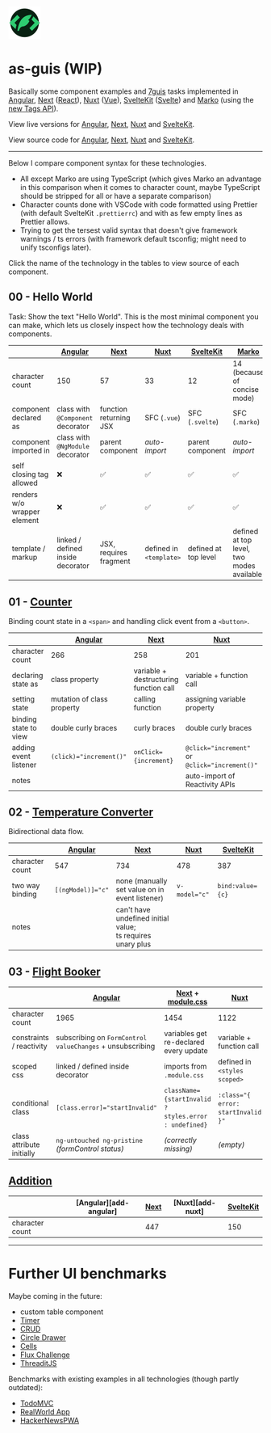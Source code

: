<img src="favicon.svg" width="64" height="64" alt="" />

# as-guis (WIP)

Basically some component examples and [7guis](https://eugenkiss.github.io/7guis/) tasks implemented in [Angular](https://angular.io/), [Next](https://nextjs.org/) ([React](https://reactjs.org/)), [Nuxt](https://v3.nuxtjs.org/) ([Vue](https://vuejs.org/)), [SvelteKit](https://kit.svelte.dev/) ([Svelte](https://svelte.dev/)) and [Marko](https://markojs.com/) (using the [new Tags API](https://dev.to/ryansolid/introducing-the-marko-tags-api-preview-37o4)).

View live versions for [Angular](https://as-guis-angular.netlify.app/), [Next](https://as-guis-next.vercel.app/), [Nuxt](https://as-guis-nuxt.netlify.app/) and [SvelteKit](https://as-guis-sveltekit.netlify.app/).

View source code for [Angular](/angular), [Next](/next), [Nuxt](/nuxt) and [SvelteKit](/sveltekit).

---

Below I compare component syntax for these technologies.

- All except Marko are using TypeScript (which gives Marko an advantage in this comparison when it comes to character count, maybe TypeScript should be stripped for all or have a separate comparison)
- Character counts done with VSCode with code formatted using Prettier (with default SvelteKit `.prettierrc`) and with as few empty lines as Prettier allows.
- Trying to get the tersest valid syntax that doesn't give framework warnings / ts errors (with framework default tsconfig; might need to unify tsconfigs later).

Click the name of the technology in the tables to view source of each component.

## 00 - Hello World

Task: Show the text "Hello World".
This is the most minimal component you can make, which lets us closely inspect how the technology deals with components.

|                             | [Angular][00-angular]             | [Next][00-next]        | [Nuxt][00-nuxt]         | [SvelteKit][00-sveltekit] | [Marko][00-marko]                         |
| --------------------------- | --------------------------------- | ---------------------- | ----------------------- | ------------------------- | ----------------------------------------- |
| character count             | 150                               | 57                     | 33                      | 12                        | 14 (because of concise mode)              |
| component declared as       | class with `@Component` decorator | function returning JSX | SFC (`.vue`)            | SFC (`.svelte`)           | SFC (`.marko`)                            |
| component imported in       | class with `@NgModule` decorator  | parent component       | _auto-import_           | parent component          | _auto-import_                             |
| self closing tag allowed    | ❌                                | ✅                     | ✅                      | ✅                        | ✅                                        |
| renders w/o wrapper element | ❌                                | ✅                     | ✅                      | ✅                        | ✅                                        |
| template / markup           | linked / defined inside decorator | JSX, requires fragment | defined in `<template>` | defined at top level      | defined at top level, two modes available |

[00-angular]: /angular/src/app/components/hello-world.component.ts
[00-next]: /next/lib/HelloWorld.tsx
[00-nuxt]: /nuxt/components/HelloWorld.vue
[00-sveltekit]: /sveltekit/src/lib/HelloWorld.svelte
[00-marko]: /marko/src/components/hello-world.marko

## 01 - [Counter](https://eugenkiss.github.io/7guis/tasks#counter)

Binding count state in a `<span>` and handling click event from a `<button>`.

|                       | [Angular][01-angular]      | [Next][01-next]                        | [Nuxt][01-nuxt]                                     | [SvelteKit][01-sveltekit] | [Marko][01-marko]   |
| --------------------- | -------------------------- | -------------------------------------- | --------------------------------------------------- | ------------------------- | ------------------- |
| character count       | 266                        | 258                                    | 201                                                 | 160                       | 97                  |
| declaring state as    | class property             | variable + destructuring function call | variable + function call                            | variable                  | let tag (variable)  |
| setting state         | mutation of class property | calling function                       | assigning variable property                         | assigning variable        | assigning variable  |
| binding state to view | double curly braces        | curly braces                           | double curly braces                                 | curly braces              | dollar curly braces |
| adding event listener | `(click)="increment()"`    | `onClick={increment}`                  | `@click="increment"` or <br> `@click="increment()"` | `on:click={increment}`    | `onClick=increment` |
| notes                 |                            |                                        | auto-import of Reactivity APIs                      |                           |

[01-angular]: /angular/src/app/components/counter.component.ts
[01-next]: /next/lib/Counter.tsx
[01-nuxt]: /nuxt/components/Counter.vue
[01-sveltekit]: /sveltekit/src/lib/Counter.svelte
[01-marko]: /marko/src/components/counter.marko

## 02 - [Temperature Converter](https://eugenkiss.github.io/7guis/tasks/#temp)

Bidirectional data flow.

|                 | [Angular][02-angular] | [Next][02-next]                                                | [Nuxt][02-nuxt] | [SvelteKit][02-sveltekit] |
| --------------- | --------------------- | -------------------------------------------------------------- | --------------- | ------------------------- |
| character count | 547                   | 734                                                            | 478             | 387                       |
| two way binding | `[(ngModel)]="c"`     | none (manually set value on in event listener)                 | `v-model="c"`   | `bind:value={c}`          |
| notes           |                       | can't have undefined initial value;<br> ts requires unary plus |                 |                           |

[02-angular]: /angular/src/app/components/temperature-converter.component.ts
[02-next]: /next/lib/TemperatureConverter.tsx
[02-nuxt]: /nuxt/components/TemperatureConverter.vue
[02-sveltekit]: /sveltekit/src/lib/TemperatureConverter.svelte

## 03 - [Flight Booker](https://eugenkiss.github.io/7guis/tasks/#flight)

|                           | [Angular][03-angular]                                       | [Next][03-next] + [module.css][03-next-styles]        | [Nuxt][03-nuxt]                    | [SvelteKit][03-sveltekit]             |
| ------------------------- | ----------------------------------------------------------- | ----------------------------------------------------- | ---------------------------------- | ------------------------------------- |
| character count           | 1965                                                        | 1454                                                  | 1122                               | 985                                   |
| constraints / reactivity  | subscribing on `FormControl` `valueChanges` + unsubscribing | variables get re-declared every update                | variable + function call           | labeled variable                      |
| scoped css                | linked / defined inside decorator                           | imports from `.module.css`                            | defined in `<styles scoped>`       | defined `<styles>`                    |
| conditional class         | `[class.error]="startInvalid"`                              | `className={startInvalid ? styles.error : undefined}` | `:class="{ error: startInvalid }"` | `class:error={startInvalid}`          |
| class attribute initially | `ng-untouched ng-pristine` _(formControl status)_           | _(correctly missing)_                                 | _(empty)_                          | `s-AlKFmgiKvTi_` _(css scoping hash)_ |

[03-angular]: /angular/src/app/components/flight-booker.component.ts
[03-next]: /next/lib/FlightBooker.tsx
[03-next-styles]: /next/lib/FlightBooker.module.css
[03-nuxt]: /nuxt/components/FlightBooker.vue
[03-sveltekit]: /sveltekit/src/lib/FlightBooker.svelte

## [Addition](https://svelte.dev/blog/write-less-code)

|                 | [Angular][add-angular] | [Next][add-next] | [Nuxt][add-nuxt] | [SvelteKit][add-sveltekit] |
| --------------- | ---------------------- | ---------------- | ---------------- | -------------------------- |
| character count |                        | 447              |                  | 150                        |

<!-- [add-angular]: /angular/src/app/components/flight-booker.component.ts -->

[add-next]: /next/lib/Addition.tsx

<!-- [add-nuxt]: /nuxt/components/FlightBooker.vue -->

[add-sveltekit]: /sveltekit/src/lib/Addition.svelte

---

# Further UI benchmarks

Maybe coming in the future:

- custom table component
- [Timer](https://eugenkiss.github.io/7guis/tasks/#timer)
- [CRUD](https://eugenkiss.github.io/7guis/tasks/#crud)
- [Circle Drawer](https://eugenkiss.github.io/7guis/tasks/#circle)
- [Cells](https://eugenkiss.github.io/7guis/tasks/#cells)
- [Flux Challenge](https://github.com/staltz/flux-challenge)
- [ThreaditJS](http://threaditjs.com/)

Benchmarks with existing examples in all technologies (though partly outdated):

- [TodoMVC](https://codebase.show/projects/todomvc)
- [RealWorld App](https://codebase.show/projects/realworld)
- [HackerNewsPWA](https://hnpwa.com/)
